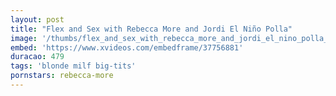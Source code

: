 ```yaml
---
layout: post
title: "Flex and Sex with Rebecca More and Jordi El Niño Polla"
image: '/thumbs/flex_and_sex_with_rebecca_more_and_jordi_el_nino_polla_.jpg'
embed: 'https://www.xvideos.com/embedframe/37756881'
duracao: 479
tags: 'blonde milf big-tits'
pornstars: rebecca-more
---
```

